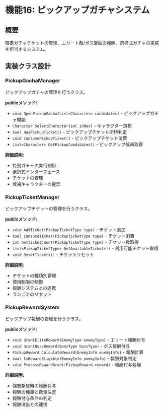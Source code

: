 # 機能16: ピックアップガチャシステム

## 概要
限定ガチャチケットの管理、エリート敵/ボス撃破の報酬、選択式ガチャの実装を担当するシステム。

## 実装クラス設計

### PickupGachaManager
ピックアップガチャの管理を行うクラス。

**publicメソッド:**
- `void OpenPickupGacha(List<Character> candidates)` - ピックアップガチャ開始
- `Character SelectCharacter(int index)` - キャラクター選択
- `bool HasPickupTicket()` - ピックアップチケット所持判定
- `void ConsumePickupTicket()` - ピックアップチケット消費
- `List<Character> GetPickupCandidates()` - ピックアップ候補取得

**詳細説明:**
- 特別ガチャの実行制御
- 選択式インターフェース
- チケットの管理
- 候補キャラクターの提示

### PickupTicketManager
ピックアップチケットの管理を行うクラス。

**publicメソッド:**
- `void AddTicket(PickupTicketType type)` - チケット追加
- `bool ConsumeTicket(PickupTicketType type)` - チケット消費
- `int GetTicketCount(PickupTicketType type)` - チケット数取得
- `List<PickupTicketType> GetAvailableTickets()` - 利用可能チケット取得
- `void ResetTickets()` - チケットリセット

**詳細説明:**
- チケットの種類別管理
- 使用制限の制御
- 報酬システムとの連携
- ランごとのリセット

### PickupRewardSystem
ピックアップ報酬の管理を行うクラス。

**publicメソッド:**
- `void GrantEliteReward(EnemyType enemyType)` - エリート報酬付与
- `void GrantBossReward(BossType bossType)` - ボス報酬付与
- `PickupReward CalculateReward(EnemyInfo enemyInfo)` - 報酬計算
- `bool IsRewardEligible(EnemyInfo enemyInfo)` - 報酬対象判定
- `void ProcessRewardGrant(PickupReward reward)` - 報酬付与処理

**詳細説明:**
- 強敵撃破時の報酬付与
- 報酬の種類と数量決定
- 報酬付与条件の判定
- 報酬演出との連携